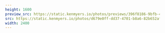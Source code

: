 ```yaml
---
height: 1600
preview_src: https://static.kenmyers.io/photos/previews/396f8186-9bfb-4ab0-b4f2-b2367dc2dfa1.webp
src: https://static.kenmyers.io/photos/d679e0ff-dd37-4701-b8a6-82b652afad92.jpg
width: 2400
---
```

